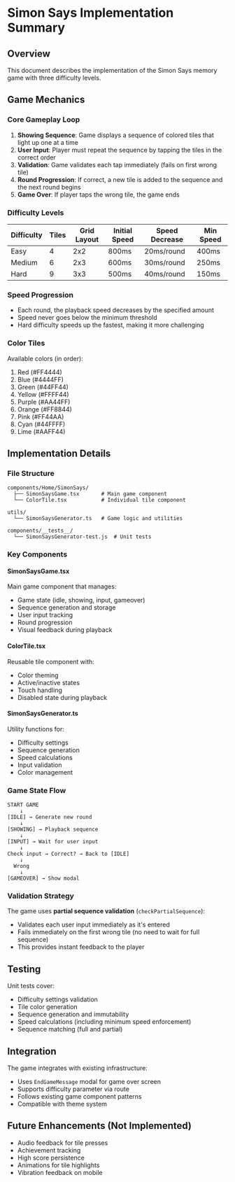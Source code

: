 # Simon Says Implementation Summary

## Overview
This document describes the implementation of the Simon Says memory game with three difficulty levels.

## Game Mechanics

### Core Gameplay Loop
1. **Showing Sequence**: Game displays a sequence of colored tiles that light up one at a time
2. **User Input**: Player must repeat the sequence by tapping the tiles in the correct order
3. **Validation**: Game validates each tap immediately (fails on first wrong tile)
4. **Round Progression**: If correct, a new tile is added to the sequence and the next round begins
5. **Game Over**: If player taps the wrong tile, the game ends

### Difficulty Levels

| Difficulty | Tiles | Grid Layout | Initial Speed | Speed Decrease | Min Speed |
|------------|-------|-------------|---------------|----------------|-----------|
| Easy       | 4     | 2x2         | 800ms         | 20ms/round     | 400ms     |
| Medium     | 6     | 2x3         | 600ms         | 30ms/round     | 250ms     |
| Hard       | 9     | 3x3         | 500ms         | 40ms/round     | 150ms     |

### Speed Progression
- Each round, the playback speed decreases by the specified amount
- Speed never goes below the minimum threshold
- Hard difficulty speeds up the fastest, making it more challenging

### Color Tiles
Available colors (in order):
1. Red (#FF4444)
2. Blue (#4444FF)
3. Green (#44FF44)
4. Yellow (#FFFF44)
5. Purple (#AA44FF)
6. Orange (#FF8844)
7. Pink (#FF44AA)
8. Cyan (#44FFFF)
9. Lime (#AAFF44)

## Implementation Details

### File Structure
```
components/Home/SimonSays/
  ├── SimonSaysGame.tsx       # Main game component
  └── ColorTile.tsx           # Individual tile component

utils/
  └── SimonSaysGenerator.ts   # Game logic and utilities

components/__tests__/
  └── SimonSaysGenerator-test.js  # Unit tests
```

### Key Components

#### SimonSaysGame.tsx
Main game component that manages:
- Game state (idle, showing, input, gameover)
- Sequence generation and storage
- User input tracking
- Round progression
- Visual feedback during playback

#### ColorTile.tsx
Reusable tile component with:
- Color theming
- Active/inactive states
- Touch handling
- Disabled state during playback

#### SimonSaysGenerator.ts
Utility functions for:
- Difficulty settings
- Sequence generation
- Speed calculations
- Input validation
- Color management

### Game State Flow

```
START GAME
    ↓
[IDLE] → Generate new round
    ↓
[SHOWING] → Playback sequence
    ↓
[INPUT] → Wait for user input
    ↓
Check input → Correct? → Back to [IDLE]
    ↓
  Wrong
    ↓
[GAMEOVER] → Show modal
```

### Validation Strategy
The game uses **partial sequence validation** (`checkPartialSequence`):
- Validates each user input immediately as it's entered
- Fails immediately on the first wrong tile (no need to wait for full sequence)
- This provides instant feedback to the player

## Testing
Unit tests cover:
- Difficulty settings validation
- Tile color generation
- Sequence generation and immutability
- Speed calculations (including minimum speed enforcement)
- Sequence matching (full and partial)

## Integration
The game integrates with existing infrastructure:
- Uses `EndGameMessage` modal for game over screen
- Supports difficulty parameter via route
- Follows existing game component patterns
- Compatible with theme system

## Future Enhancements (Not Implemented)
- Audio feedback for tile presses
- Achievement tracking
- High score persistence
- Animations for tile highlights
- Vibration feedback on mobile
